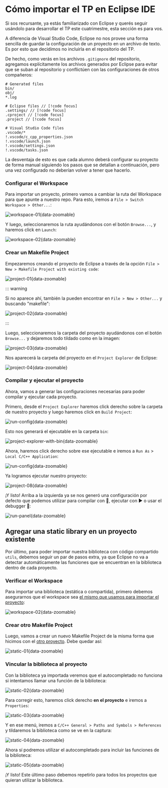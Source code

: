 # Cómo importar el TP en Eclipse IDE

Si sos recursante, ya estás familiarizado con Eclipse y querés seguir usándolo
para desarrollar el TP este cuatrimestre, esta sección es para vos.

A diferencia de Visual Studio Code, Eclipse no nos provee una forma sencilla de
guardar la configuración de un proyecto en un archivo de texto. Es por esto que
decidimos no incluirla en el repositorio del TP.

De hecho, como verás en los archivos `.gitignore` del repositorio, agregamos
explícitamente los archivos generados por Eclipse para evitar que se suban al
repositorio y conflictúen con las configuraciones de otros compañeros:

```txt:line-numbers
# Generated files
bin/
obj/
*.log

# Eclipse files // [!code focus]
.settings/ // [!code focus]
.cproject // [!code focus]
.project // [!code focus]

# Visual Studio Code files
.vscode/*
!.vscode/c_cpp_properties.json
!.vscode/launch.json
!.vscode/settings.json
!.vscode/tasks.json
```

La desventaja de esto es que cada alumno deberá configurar su proyecto de forma
manual siguiendo los pasos que se detallan a continuación, pero una vez
configurado no deberían volver a tener que hacerlo.


### Configurar el Workspace

Para importar un proyecto, primero vamos a cambiar la ruta del Workspace para
que apunte a nuestro repo. Para esto, iremos a
`File > Switch Workspace > Other...`:

![workspace-01](/img/guias/herramientas/eclipse/switch-workspace.png){data-zoomable}

Y luego, seleccionaremos la ruta ayudándonos con el botón `Browse...`, y haremos
click en `Launch`:

![workspace-02](/img/guias/herramientas/eclipse/select-workspace-folder.png){data-zoomable}

### Crear un Makefile Project

Empezaremos creando el proyecto de Eclipse a través de la opción
`File > New > Makefile Project with existing code`:

![project-01](/img/guias/herramientas/eclipse/file-new-makefile-project.png){data-zoomable}

::: warning

Si no aparece ahí, también la pueden encontrar en
`File > New > Other...` y buscando "makefile":

![project-02](/img/guias/herramientas/eclipse/select-a-wizard.png){data-zoomable}

:::

Luego, seleccionaremos la carpeta del proyecto ayudándonos con el botón
`Browse...` y dejaremos todo tildado como en la imagen:

![project-03](/img/guias/herramientas/eclipse/import-existing-code.png){data-zoomable}

Nos aparecerá la carpeta del proyecto en el `Project Explorer` de Eclipse:

![project-04](/img/guias/herramientas/eclipse/project-explorer.png){data-zoomable}

### Compilar y ejecutar el proyecto

Ahora, vamos a generar las configuraciones necesarias para poder compilar
y ejecutar cada proyecto.

Primero, desde el `Project Explorer` haremos click derecho sobre la carpeta de
nuestro proyecto y luego haremos click en `Build Project`:

![run-config](/img/guias/herramientas/eclipse/build-project.png){data-zoomable}

Esto nos generará el ejecutable en la carpeta `bin`:

![project-explorer-with-bin](/img/guias/herramientas/eclipse/project-explorer-with-bin.png){data-zoomable}

Ahora, haremos click derecho sobre ese ejecutable e iremos a `Run As` >
`Local C/C++ Application`:

![run-config](/img/guias/herramientas/eclipse/run-as-local-c-cpp-application.png){data-zoomable}

 Ya logramos ejecutar nuestro proyecto:

![project-08](/img/guias/herramientas/eclipse/run-console.png){data-zoomable}

¡Y listo! Arriba a la izquierda ya se nos generó una configuración por defecto
que podemos utilizar para compilar con :hammer:, ejecutar con :arrow_forward: o
usar el debugger :bug::

![run-panel](/img/guias/herramientas/eclipse/run-panel.png){data-zoomable}

## Agregar una static library en un proyecto existente

Por último, para poder importar nuestra biblioteca con código compartido
`utils`, debemos seguir un par de pasos extra, ya que Eclipse no va a detectar
automáticamente las funciones que se encuentran en la biblioteca dentro de
cada proyecto.


### Verificar el Workspace

Para importar una biblioteca (estática o compartida), primero debemos
asegurarnos que el workspace sea
[el mismo que usamos para importar el proyecto](#configurar-el-workspace):

![workspace-02](/img/guias/herramientas/eclipse/select-workspace-folder.png){data-zoomable}

### Crear otro Makefile Project

Luego, vamos a crear un nuevo Makefile Project de la misma forma que hicimos con
el [otro proyecto](#crear-un-makefile-project). Debe quedar así:

![static-01](/img/guias/herramientas/eclipse/project-explorer-with-utils.png){data-zoomable}

### Vincular la biblioteca al proyecto

Con la biblioteca ya importada veremos que el autocompletado no funciona si
intentamos llamar una función de la biblioteca:

![static-02](/img/guias/herramientas/eclipse/hello-world-not-working.png){data-zoomable}

Para corregir esto, haremos click derecho **en el proyecto** e iremos a
`Properties`:

![static-03](/img/guias/herramientas/eclipse/properties.png){data-zoomable}

Y en ese menú, iremos a `C/C++ General > Paths and Symbols > References` y
tildaremos la biblioteca como se ve en la captura:

![static-04](/img/guias/herramientas/eclipse/paths-and-symbols-references.png){data-zoomable}

Ahora sí podremos utilizar el autocompletado para incluir las funciones de la
biblioteca:

![static-05](/img/guias/herramientas/eclipse/hello-world-working.png){data-zoomable}

¡Y listo! Este último paso debemos repetirlo para todos los proyectos que
quieran utilizar la biblioteca.
